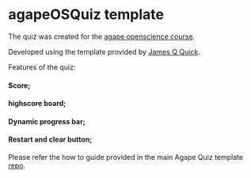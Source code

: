 # agapeOSQuiz template

The quiz was created for the [agape openscience course](https://sa1987.github.io/OpenDoorProject). 

Developed using the template provided by [ James Q Quick](https://github.com/jamesqquick/Build-A-Quiz-App-With-HTML-CSS-and-JavaScript).

Features of the quiz:
#### Score;
#### highscore board;
#### Dynamic progress bar;
#### Restart and clear button;

Please refer the how to guide provided in the main Agape Quiz template [ repo](https://github.com/sa1987/AgapeQuiz).

